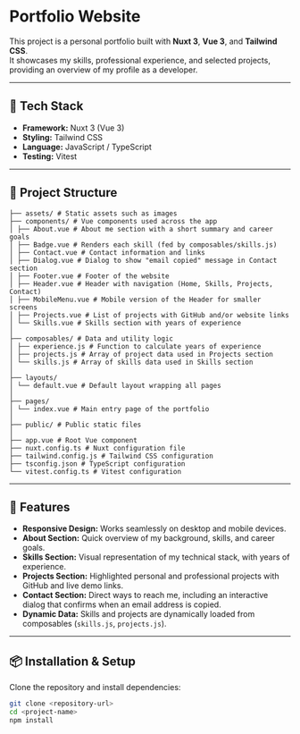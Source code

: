 # Portfolio Website

This project is a personal portfolio built with **Nuxt 3**, **Vue 3**, and **Tailwind CSS**.  
It showcases my skills, professional experience, and selected projects, providing an overview of my profile as a developer.

---

## 🚀 Tech Stack

- **Framework:** Nuxt 3 (Vue 3)
- **Styling:** Tailwind CSS
- **Language:** JavaScript / TypeScript
- **Testing:** Vitest

---

## 📂 Project Structure

```
├── assets/ # Static assets such as images
├── components/ # Vue components used across the app
│ ├── About.vue # About me section with a short summary and career goals
│ ├── Badge.vue # Renders each skill (fed by composables/skills.js)
│ ├── Contact.vue # Contact information and links
│ ├── Dialog.vue # Dialog to show "email copied" message in Contact section
│ ├── Footer.vue # Footer of the website
│ ├── Header.vue # Header with navigation (Home, Skills, Projects, Contact)
│ ├── MobileMenu.vue # Mobile version of the Header for smaller screens
│ ├── Projects.vue # List of projects with GitHub and/or website links
│ └── Skills.vue # Skills section with years of experience
│
├── composables/ # Data and utility logic
│ ├── experience.js # Function to calculate years of experience
│ ├── projects.js # Array of project data used in Projects section
│ └── skills.js # Array of skills data used in Skills section
│
├── layouts/
│ └── default.vue # Default layout wrapping all pages
│
├── pages/
│ └── index.vue # Main entry page of the portfolio
│
├── public/ # Public static files
│
├── app.vue # Root Vue component
├── nuxt.config.ts # Nuxt configuration file
├── tailwind.config.js # Tailwind CSS configuration
├── tsconfig.json # TypeScript configuration
└── vitest.config.ts # Vitest configuration
```


---

## 📑 Features

- **Responsive Design:** Works seamlessly on desktop and mobile devices.
- **About Section:** Quick overview of my background, skills, and career goals.
- **Skills Section:** Visual representation of my technical stack, with years of experience.
- **Projects Section:** Highlighted personal and professional projects with GitHub and live demo links.
- **Contact Section:** Direct ways to reach me, including an interactive dialog that confirms when an email address is copied.
- **Dynamic Data:** Skills and projects are dynamically loaded from composables (`skills.js`, `projects.js`).

---

## 📦 Installation & Setup

Clone the repository and install dependencies:

```bash
git clone <repository-url>
cd <project-name>
npm install
